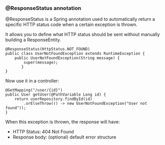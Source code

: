 ### @ResponseStatus annotation

@ResponseStatus is a Spring annotation used to automatically return a specific HTTP status code when
a certain exception is thrown.

It allows you to define what HTTP status should be sent without manually building a ResponseEntity.

```
@ResponseStatus(HttpStatus.NOT_FOUND)
public class UserNotFoundException extends RuntimeException {
    public UserNotFoundException(String message) {
        super(message);
       }
}
```

Now use it in a controller:

```
@GetMapping("/user/{id}")
public User getUser(@PathVariable Long id) {
    return userRepository.findById(id)
        .orElseThrow(() -> new UserNotFoundException("User not found"));
}
```

When this exception is thrown, the response will have:

* HTTP Status: 404 Not Found
* Response body: (optional) default error structure
